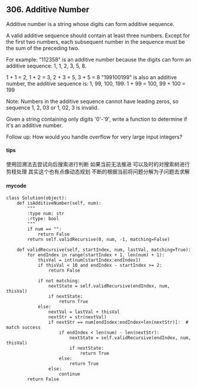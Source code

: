 ## 306. Additive Number
Additive number is a string whose digits can form additive sequence.

A valid additive sequence should contain at least three numbers. Except for the first two numbers, each subsequent number in the sequence must be the sum of the preceding two.

For example:
"112358" is an additive number because the digits can form an additive sequence: 1, 1, 2, 3, 5, 8.

1 + 1 = 2, 1 + 2 = 3, 2 + 3 = 5, 3 + 5 = 8
"199100199" is also an additive number, the additive sequence is: 1, 99, 100, 199.
1 + 99 = 100, 99 + 100 = 199  


Note: Numbers in the additive sequence cannot have leading zeros, so sequence 1, 2, 03 or 1, 02, 3 is invalid.

Given a string containing only digits '0'-'9', write a function to determine if it's an additive number.

Follow up:
How would you handle overflow for very large input integers?

#### tips
使用回溯法去尝试向后搜索进行判断 如果当前无法推进 可以及时的对搜索树进行剪枝处理  其实这个也有点像动态规划 不断的根据当前将问题分解为子问题去求解

#### mycode

```
class Solution(object):
    def isAdditiveNumber(self, num):
        """
        :type num: str
        :rtype: bool
        """
        if num == "":
            return False
        return self.validRecursive(0, num, -1, matching=False)

    def validRecursive(self, startIndex, num, lastVal, matching=True):
        for endIndex in range(startIndex + 1, len(num) + 1):
            thisVal = int(num[startIndex:endIndex])
            if thisVal < 10 and endIndex - startIndex >= 2:
                return False

            if not matching:
                nextState = self.validRecursive(endIndex, num, thisVal)
                if nextState:
                    return True
            else:
                nextVal = lastVal + thisVal
                nextStr = str(nextVal)
                if nextStr == num[endIndex:endIndex+len(nextStr)]:  # match success
                    if endIndex < len(num) - len(nextStr):
                        nextState = self.validRecursive(endIndex, num, thisVal)
                        if nextState:
                            return True
                    else:
                        return True
                else:
                    continue
        return False
```

